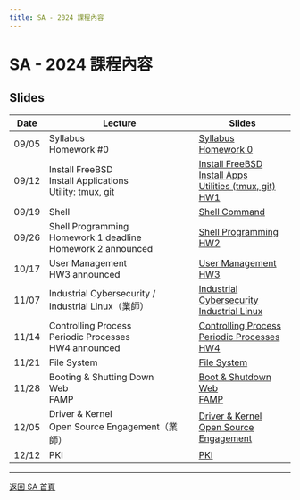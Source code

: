 ```yaml
---
title: SA - 2024 課程內容
---
```


# SA - 2024 課程內容

## Slides

| Date  | Lecture | Slides |
|-------|-------------|----------|
| 09/05 | Syllabus<br>Homework #0 | [Syllabus](/sa/2024/00_Syllabus.pdf) <br> [Homework 0](/sa/2024/HW0.pdf) |
| 09/12 | Install FreeBSD<br>Install Applications<br>Utility: tmux, git | [Install FreeBSD](/sa/2024/01_Install_FreeBSD.pdf) <br> [Install Apps](/sa/2024/02_Installing_Applications.pdf) <br> [Utilities (tmux, git)](/sa/2024/05_Utilities_tmux_git.pdf) <br> [HW1](/sa/2024/hw1.pdf) |
| 09/19 | Shell | [Shell Command](/sa/2024/03_Shell.pdf) |
| 09/26 | Shell Programming<br>Homework 1 deadline<br>Homework 2 announced | [Shell Programming](/sa/2024/04_ShellProgramming.pdf) <br> [HW2](/sa/2024/hw2.pdf) |
| 10/17 | User Management<br>HW3 announced | [User Management](/sa/2024/07_User_Management.pdf) <br> [HW3](/sa/2024/hw3.pdf) |
| 11/07 | Industrial Cybersecurity / Industrial Linux（業師） | [Industrial Cybersecurity](/sa/2024/Industrial%20Cybersecurity_Max%20Hsu.pdf) <br> [Industrial Linux](/sa/2024/Industrial%20Linux_Keifer%20Lee.pdf) |
| 11/14 | Controlling Process<br>Periodic Processes<br>HW4 announced | [Controlling Process](/sa/2024/08_Controlling_Process.pdf) <br> [Periodic Processes](/sa/2024/09_Periodic_Processes.pdf) <br> [HW4](/sa/2024/hw4.pdf) |
| 11/21 | File System | [File System](/sa/2024/10_FileSystem.pdf) |
| 11/28 | Booting & Shutting Down<br>Web<br>FAMP | [Boot & Shutdown](/sa/2024/06_Boot_ShutDown.pdf) <br> [Web](/sa/2024/18_Web.pdf) <br> [FAMP](/sa/2024/19_FAMP.pdf) |
| 12/05 | Driver & Kernel<br>Open Source Engagement（業師） | [Driver & Kernel](/sa/2024/20_Driver_and_Kernel.pdf) <br> [Open Source Engagement](/sa/2024/21_Open_Source_Engagement.pdf) |
| 12/12 | PKI | [PKI](/sa/2024/22_PKI.pdf) |

---

[返回 SA 首頁](/sa/)